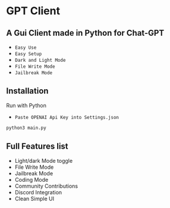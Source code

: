 

# GPT Client
## A Gui Client made in Python for Chat-GPT

* `Easy Use`
* `Easy Setup`
* `Dark and Light Mode`
* `File Write Mode`
* `Jailbreak Mode`

## Installation

Run with Python

* `Paste OPENAI Api Key into Settings.json`

```bash
python3 main.py
```
    
## Full Features list

- Light/dark Mode toggle
- File Write Mode
- Jailbreak Mode
- Coding Mode
- Community Contributions
- Discord Integration
- Clean Simple UI




